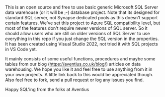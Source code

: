 This is an open source and free to use basic generic Microsoft SQL Server data warehouse (or it will be ;-) database project. Note that its designed for standard SQL server, not Synapse dedicated pools as this doesn't support certain features. We've set this project to Azure SQL compatibility level, but most of the features don't require newer versions of SQL server. So it should allow users who are still on older versions of SQL Server to use everything in this repo if you just change the SQL version in the properties. It has been created using Visual Studio 2022, not tried it with SQL projects in VS Code yet.

It mainly consists of some useful functions, procedures and maybe some tables from our blog (https://aventius.co.uk/blog/) articles on data warehousing. We hope you like it and feel free to use anything from it in your own projects. A little link back to this would be appreciated though. Also feel free to fork, send a pull request or log any issues you find.

Happy SQL'ing from the folks at Aventius
